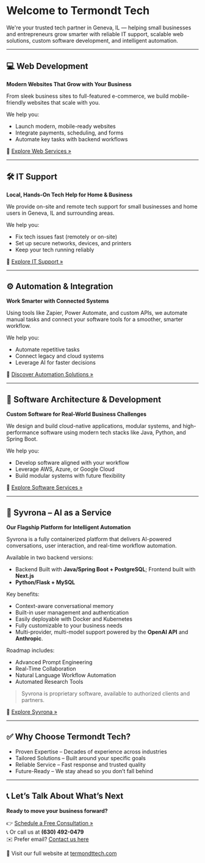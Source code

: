 # Welcome to Termondt Tech

We're your trusted tech partner in Geneva, IL — helping small businesses and entrepreneurs grow smarter with reliable IT support, scalable web solutions, custom software development, and intelligent automation.

---

## 💻 Web Development

**Modern Websites That Grow with Your Business**

From sleek business sites to full-featured e-commerce, we build mobile-friendly websites that scale with you.

We help you:
- Launch modern, mobile-ready websites
- Integrate payments, scheduling, and forms
- Automate key tasks with backend workflows

🔗 [Explore Web Services »](https://termondttech.com/web-development-services)

---

## 🛠 IT Support

**Local, Hands-On Tech Help for Home & Business**

We provide on-site and remote tech support for small businesses and home users in Geneva, IL and surrounding areas.

We help you:
- Fix tech issues fast (remotely or on-site)
- Set up secure networks, devices, and printers
- Keep your tech running reliably

🔗 [Explore IT Support »](https://termondttech.com/tech-support-services)

---

## ⚙️ Automation & Integration

**Work Smarter with Connected Systems**

Using tools like Zapier, Power Automate, and custom APIs, we automate manual tasks and connect your software tools for a smoother, smarter workflow.

We help you:
- Automate repetitive tasks
- Connect legacy and cloud systems
- Leverage AI for faster decisions

🔗 [Discover Automation Solutions »](https://termondttech.com/middleware-integration)

---

## 🧩 Software Architecture & Development

**Custom Software for Real-World Business Challenges**

We design and build cloud-native applications, modular systems, and high-performance software using modern tech stacks like Java, Python, and Spring Boot.

We help you:
- Develop software aligned with your workflow
- Leverage AWS, Azure, or Google Cloud
- Build modular systems with future flexibility

🔗 [Explore Software Services »](https://termondttech.com/software-architecture)

---

## 🤖 Syvrona – AI as a Service

**Our Flagship Platform for Intelligent Automation**

Syvrona is a fully containerized platform that delivers AI-powered conversations, user interaction, and real-time workflow automation.

Available in two backend versions:
- Backend Built with **Java/Spring Boot + PostgreSQL**; Frontend built with **Next.js**
- **Python/Flask + MySQL**

Key benefits:
- Context-aware conversational memory
- Built-in user management and authentication
- Easily deployable with Docker and Kubernetes
- Fully customizable to your business needs
- Multi-provider, multi-model support powered by the **OpenAI API** and **Anthropic**.

Roadmap includes:
- Advanced Prompt Engineering
- Real-Time Collaboration
- Natural Language Workflow Automation
- Automated Research Tools

> Syvrona is proprietary software, available to authorized clients and partners.

🔗 [Explore Syvrona »](https://termondttech.com/syvrona)

---

## ✅ Why Choose Termondt Tech?

- Proven Expertise – Decades of experience across industries  
- Tailored Solutions – Built around your specific goals  
- Reliable Service – Fast response and trusted quality  
- Future-Ready – We stay ahead so you don’t fall behind

---

## 📞 Let’s Talk About What’s Next

**Ready to move your business forward?**

👉 [Schedule a Free Consultation »](https://termondttechllc.setmore.com/services/96b4d1aa-cc4b-4b87-8b2f-3672ec6d1416)  
📞 Or call us at **(630) 492-0479**  
✉️ Prefer email? [Contact us here](https://termondttech.com/form/contact)

🔗 Visit our full website at [termondttech.com](https://termondttech.com)
